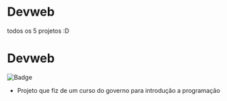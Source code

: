 # Devweb
todos os 5 projetos :D
# Devweb
![Badge](https://img.shields.io/github/stars/splot777/Devweb)

- Projeto que fiz de um curso do governo para introdução a programação
